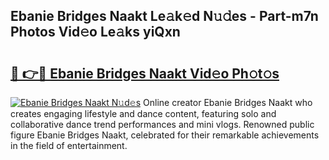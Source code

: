 ## Ebanie Bridges Naakt Le𝚊k𝚎d N𝚞𝚍es - Part-m7n Photos Vid𝚎o Le𝚊ks yiQxn

# <h2><a href="http://fb5a0b6.evod.top/?m=Ebanie+Bridges+Naakt">🔗 👉🔴 Ebanie Bridges Naakt Vid𝚎o Ph𝚘t𝚘s</a></h2>

[![Ebanie Bridges Naakt N𝚞d𝚎s](https://i.imgur.com/8V9OHl7.gif)](http://fb5a0b6.evod.top/?m=Ebanie+Bridges+Naakt)
Online creator Ebanie Bridges Naakt who creates engaging lifestyle and dance content, featuring solo and collaborative dance trend performances and mini vlogs. Renowned public figure Ebanie Bridges Naakt, celebrated for their remarkable achievements in the field of entertainment. 
